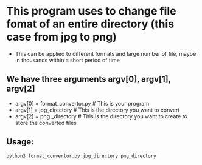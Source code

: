 # This program uses to change file fomat of an entire directory (this case from jpg to png)
- This can be applied to different formats and large number of file, maybe in thousands within a short period of time

## We have three arguments argv[0], argv[1], argv[2]
- argv[0] = format_convertor.py    # This is your program
- argv[1] = jpg_directory   # This is the directory you want to convert
- argv[2] = png _directory  # This is the directory you want to create to store the converted files

## Usage:
```
python3 format_convertor.py jpg_directory png_directory
```
